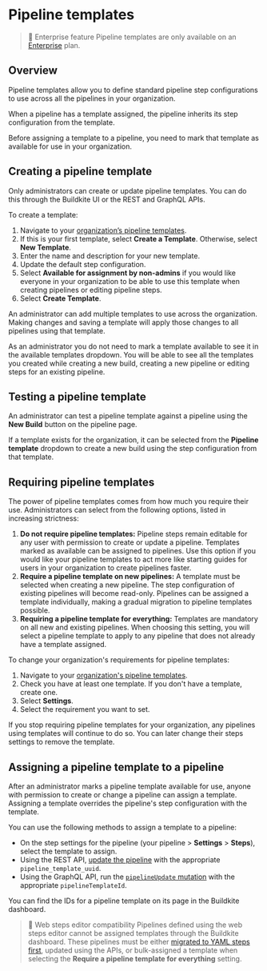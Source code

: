 # Pipeline templates

> 📘 Enterprise feature
> Pipeline templates are only available on an [Enterprise](https://buildkite.com/pricing) plan.

## Overview

Pipeline templates allow you to define standard pipeline step configurations to use across all the pipelines in your organization.

When a pipeline has a template assigned, the pipeline inherits its step configuration from the template.

Before assigning a template to a pipeline, you need to mark that template as available for use in your organization.

## Creating a pipeline template

Only administrators can create or update pipeline templates. You can do this through the Buildkite UI or the REST and GraphQL APIs.

To create a template:

1. Navigate to your [organization’s pipeline templates](https://buildkite.com/organizations/-/pipeline-templates).
1. If this is your first template, select **Create a Template**. Otherwise, select **New Template**.
1. Enter the name and description for your new template.
1. Update the default step configuration.
1. Select **Available for assignment by non-admins** if you would like everyone in your organization to be able to use this template when creating pipelines or editing pipeline steps.
1. Select **Create Template**.

An administrator can add multiple templates to use across the organization. Making changes and saving a template will apply those changes to all pipelines using that template.

As an administrator you do not need to mark a template available to see it in the available templates dropdown. You will be able to see all the templates you created while creating a new build, creating a new pipeline or editing steps for an existing pipeline.

## Testing a pipeline template

An administrator can test a pipeline template against a pipeline using the **New Build** button on the pipeline page.

If a template exists for the organization, it can be selected from the **Pipeline template** dropdown to create a new build using the step configuration from that template.

## Requiring pipeline templates

The power of pipeline templates comes from how much you require their use. Administrators can select from the following options, listed in increasing strictness:

1. **Do not require pipeline templates:** Pipeline steps remain editable for any user with permission to create or update a pipeline. Templates marked as available can be assigned to pipelines. Use this option if you would like your pipeline templates to act more like starting guides for users in your organization to create pipelines faster.
1. **Require a pipeline template on new pipelines:** A template must be selected when creating a new pipeline. The step configuration of existing pipelines will become read-only. Pipelines can be assigned a template individually, making a gradual migration to pipeline templates possible.
1. **Requiring a pipeline template for everything:** Templates are mandatory on all new and existing pipelines. When choosing this setting, you will select a pipeline template to apply to any pipeline that does not already have a template assigned.

To change your organization's requirements for pipeline templates:

1. Navigate to your [organization's pipeline templates](https://buildkite.com/organizations/-/pipeline-templates).
1. Check you have at least one template. If you don't have a template, create one.
1. Select **Settings**.
1. Select the requirement you want to set.

If you stop requiring pipeline templates for your organization, any pipelines using templates will continue to do so. You can later change their steps settings to remove the template.

## Assigning a pipeline template to a pipeline

After an administrator marks a pipeline template available for use, anyone with permission to create or change a pipeline can assign a template. Assigning a template overrides the pipeline's step configuration with the template.

You can use the following methods to assign a template to a pipeline:

- On the step settings for the pipeline (your pipeline > **Settings** > **Steps**), select the template to assign.
- Using the REST API, [update the pipeline](/docs/apis/rest-api/pipelines#update-a-pipeline) with the appropriate `pipeline_template_uuid`.
- Using the GraphQL API, run the [`pipelineUpdate` mutation](/docs/apis/graphql/schemas/mutation/pipelineupdate) with the appropriate `pipelineTemplateId`.

You can find the IDs for a pipeline template on its page in the Buildkite dashboard.

> 📘 Web steps editor compatibility
> Pipelines defined using the web steps editor cannot be assigned templates through the Buildkite dashboard. These pipelines must be either [migrated to YAML steps first](/docs/pipelines/tutorials/pipeline-upgrade), updated using the APIs, or bulk-assigned a template when selecting the **Require a pipeline template for everything** setting.
